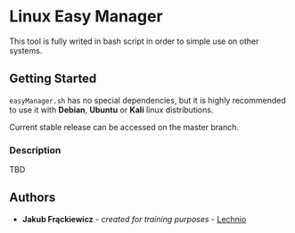 # Linux Easy Manager

This tool is fully writed in bash script in order to simple use on other systems.

## Getting Started

`easyManager.sh` has no special dependencies, but it is highly recommended to use it with **Debian**, **Ubuntu** or **Kali** linux distributions.

Current stable release can be accessed on the master branch.

### Description

TBD

## Authors
* **Jakub Frąckiewicz** - *created for training purposes* - [Lechnio](https://github.com/Lechnio)

